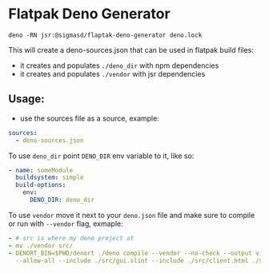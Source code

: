 # Flatpak Deno Generator

```
deno -RN jsr:@sigmasd/flaptak-deno-generator deno.lock
```

This will create a deno-sources.json that can be used in flatpak build files:

- it creates and populates `./deno_dir` with npm dependencies
- it creates and populates `./vendor` with jsr dependencies

## Usage:

- use the sources file as a source, example:

```yml
sources:
  - deno-sources.json
```

To use `deno_dir` point `DENO_DIR` env variable to it, like so:

```yml
- name: someModule
  buildsystem: simple
  build-options:
    env:
      DENO_DIR: deno_dir
```

To use `vendor` move it next to your `deno.json` file and make sure to compile
or run with `--vendor` flag, exmaple:

```yml
- # src is where my deno project at
- mv ./vendor src/
- DENORT_BIN=$PWD/denort ./deno compile --vendor --no-check --output virtaudio-bin --cached-only
  --allow-all --include ./src/gui.slint --include ./src/client.html ./src/gui.ts
```
